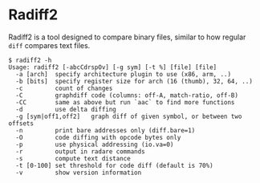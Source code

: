 # Radiff2

Radiff2 is a tool designed to compare binary files, similar to how regular `diff` compares text files.

    $ radiff2 -h
    Usage: radiff2 [-abcCdrspOv] [-g sym] [-t %] [file] [file]
      -a [arch]  specify architecture plugin to use (x86, arm, ..)
      -b [bits]  specify register size for arch (16 (thumb), 32, 64, ..)
      -c         count of changes
      -C         graphdiff code (columns: off-A, match-ratio, off-B)
      -CC        same as above but run `aac` to find more functions
      -d         use delta diffing
      -g [sym|off1,off2]   graph diff of given symbol, or between two offsets
      -n         print bare addresses only (diff.bare=1)
      -O         code diffing with opcode bytes only
      -p         use physical addressing (io.va=0)
      -r         output in radare commands
      -s         compute text distance
      -t [0-100] set threshold for code diff (default is 70%)
      -v         show version information

